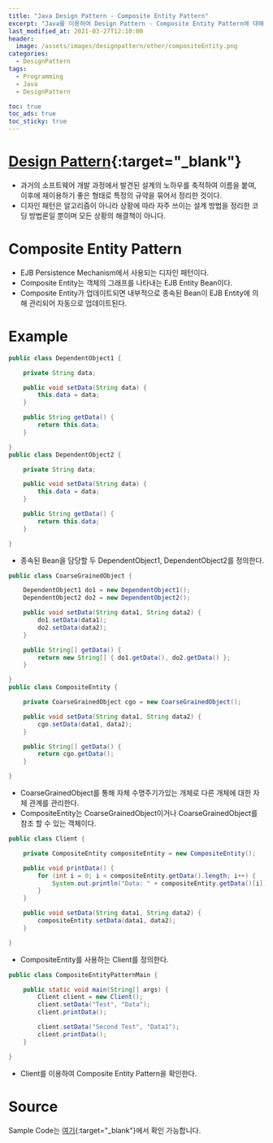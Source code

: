 ```yaml
---
title: "Java Design Pattern - Composite Entity Pattern"
excerpt: "Java를 이용하여 Design Pattern - Composite Entity Pattern에 대해 설명합니다."
last_modified_at: 2021-03-27T12:10:00
header:
  image: /assets/images/designpattern/other/compositeEntity.png
categories:
  - DesignPattern
tags:
  - Programming
  - Java
  - DesignPattern

toc: true
toc_ads: true
toc_sticky: true
---
```

# [Design Pattern](../designpattern){:target="_blank"}
- 과거의 소프트웨어 개발 과정에서 발견된 설계의 노하우를 축적하여 이름을 붙여, 이후에 재이용하기 좋은 형태로 특정의 규약을 묶어서 정리한 것이다.
- 디자인 패턴은 알고리즘이 아니라 상황에 따라 자주 쓰이는 설계 방법을 정리한 코딩 방법론일 뿐이며 모든 상황의 해결책이 아니다.

# Composite Entity Pattern
- EJB Persistence Mechanism에서 사용되는 디자인 패턴이다.
- Composite Entity는 객체의 그래프를 나타내는 EJB Entity Bean이다.
- Composite Entity가 업데이트되면 내부적으로 종속된 Bean이 EJB Entity에 의해 관리되어 자동으로 업데이트된다.

# Example
```java
public class DependentObject1 {

	private String data;

	public void setData(String data) {
		this.data = data;
	}

	public String getData() {
		return this.data;
	}

}
public class DependentObject2 {

	private String data;

	public void setData(String data) {
		this.data = data;
	}

	public String getData() {
		return this.data;
	}

}
```

- 종속된 Bean을 담당할 두 DependentObject1, DependentObject2를 정의한다.

```java
public class CoarseGrainedObject {

	DependentObject1 do1 = new DependentObject1();
	DependentObject2 do2 = new DependentObject2();

	public void setData(String data1, String data2) {
		do1.setData(data1);
		do2.setData(data2);
	}

	public String[] getData() {
		return new String[] { do1.getData(), do2.getData() };
	}

}
public class CompositeEntity {

	private CoarseGrainedObject cgo = new CoarseGrainedObject();

	public void setData(String data1, String data2) {
		cgo.setData(data1, data2);
	}

	public String[] getData() {
		return cgo.getData();
	}

}
```

- CoarseGrainedObject를 통해 자체 수명주기가있는 개체로 다른 개체에 대한 자체 관계를 관리한다.
- CompositeEntity는 CoarseGrainedObject이거나 CoarseGrainedObject를 참조 할 수 있는 객체이다.

```java
public class Client {

	private CompositeEntity compositeEntity = new CompositeEntity();

	public void printData() {
		for (int i = 0; i < compositeEntity.getData().length; i++) {
			System.out.println("Data: " + compositeEntity.getData()[i]);
		}
	}

	public void setData(String data1, String data2) {
		compositeEntity.setData(data1, data2);
	}

}
```

- CompositeEntity를 사용하는 Client를 정의한다.

```java
public class CompositeEntityPatternMain {

	public static void main(String[] args) {
		Client client = new Client();
		client.setData("Test", "Data");
		client.printData();

		client.setData("Second Test", "Data1");
		client.printData();
	}

}
```

- Client를 이용하여 Composite Entity Pattern을 확인한다.

# Source
Sample Code는 [여기](https://github.com/GracefulSoul/designpattern/tree/master/src/main/java/gracefulsoul/other/compositeEntity){:target="_blank"}에서 확인 가능합니다.